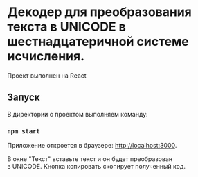 # Декодер для преобразования текста в UNICODE в шестнадцатеричной системе исчисления.

Проект выполнен на React

## Запуск

В директории с проектом выполняем команду:

### `npm start`

Приложение откроется в браузере: [http://localhost:3000](http://localhost:3000).

В окне "Текст" вставьте текст и он будет преобразован \
в UNICODE. Кнопка копировать скопирует полученный код.
